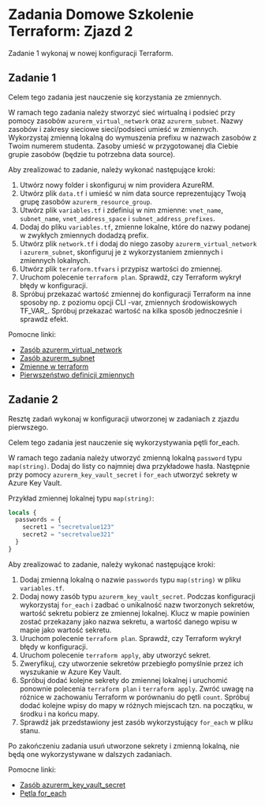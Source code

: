 # Zadania Domowe Szkolenie Terraform: Zjazd 2

Zadanie 1 wykonaj w nowej konfiguracji Terraform.

## Zadanie 1

Celem tego zadania jest nauczenie się korzystania ze zmiennych.

W ramach tego zadania należy stworzyć sieć wirtualną i podsieć przy pomocy zasobów `azurerm_virtual_network` oraz `azurerm_subnet`.
Nazwy zasobów i zakresy sieciowe sieci/podsieci umieść w zmiennych.
Wykorzystaj zmienną lokalną do wymuszenia prefixu w nazwach zasobów z Twoim numerem studenta.
Zasoby umieść w przygotowanej dla Ciebie grupie zasobów (będzie tu potrzebna data source).

Aby zrealizować to zadanie, należy wykonać następujące kroki:

1. Utwórz nowy folder i skonfiguruj w nim providera AzureRM.
2. Utwórz plik `data.tf` i umieść w nim data source reprezentujący Twoją grupę zasobów `azurerm_resource_group`.
3. Utwórz plik `variables.tf` i zdefiniuj w nim zmienne: `vnet_name`, `subnet_name`, `vnet_address_space` i `subnet_address_prefixes`.
4. Dodaj do pliku `variables.tf`, zmienne lokalne, które do nazwy podanej w zwykłych zmiennych dodadzą prefix.
5. Utwórz plik `network.tf` i dodaj do niego zasoby `azurerm_virtual_network` i `azurerm_subnet`, skonfiguruj je z wykorzystaniem zmiennych i zmiennych lokalnych.
6. Utwórz plik `terraform.tfvars` i przypisz wartości do zmiennej.
7. Uruchom polecenie `terraform plan`. Sprawdź, czy Terraform wykrył błędy w konfiguracji.
8. Spróbuj przekazać wartość zmiennej do konfiguracji Terraform na inne sposoby np. z poziomu opcji CLI -var, zmiennych
   środowiskowych TF_VAR_. Spróbuj przekazać wartość na kilka sposób jednocześnie i sprawdź efekt.


Pomocne linki:

* [Zasób azurerm_virtual_network](https://registry.terraform.io/providers/hashicorp/azurerm/latest/docs/resources/virtual_network)
* [Zasób azurerm_subnet](https://registry.terraform.io/providers/hashicorp/azurerm/latest/docs/resources/subnet)
* [Zmienne w terraform](https://developer.hashicorp.com/terraform/language/values/variables)
* [Pierwszeństwo definicji zmiennych](https://developer.hashicorp.com/terraform/language/values/variables#variable-definition-precedence)


## Zadanie 2

Resztę zadań wykonaj w konfiguracji utworzonej w zadaniach z zjazdu pierwszego.

Celem tego zadania jest nauczenie się wykorzystywania pętli for_each.

W ramach tego zadania należy utworzyć zmienną lokalną `password` typu `map(string)`.
Dodaj do listy co najmniej dwa przykładowe hasła.
Następnie przy pomocy `azurerm_key_vault_secret` i `for_each` utworzyć sekrety w Azure Key Vault.

Przykład zmiennej lokalnej typu `map(string)`:

```terraform
locals {
  passwords = {
    secret1 = "secretvalue123"
    secret2 = "secretvalue321"
  }
}
```

Aby zrealizować to zadanie, należy wykonać następujące kroki:

1. Dodaj zmienną lokalną o nazwie `passwords` typu `map(string)` w pliku `variables.tf`.
2. Dodaj nowy zasób typu `azurerm_key_vault_secret`. Podczas konfiguracji wykorzystaj `for_each` i zadbać o unikalność nazw
   tworzonych sekretów, wartość sekretu pobierz ze zmiennej lokalnej. Klucz w mapie powinien zostać przekazany jako nazwa
   sekretu, a wartość danego wpisu w mapie jako wartość sekretu.
3. Uruchom polecenie `terraform plan`. Sprawdź, czy Terraform wykrył błędy w konfiguracji.
4. Uruchom polecenie `terraform apply`, aby utworzyć sekret.
5. Zweryfikuj, czy utworzenie sekretów przebiegło pomyślnie przez ich wyszukanie w Azure Key Vault.
6. Spróbuj dodać kolejne sekrety do zmiennej lokalnej i uruchomić ponownie polecenia `terraform plan` i
   `terraform apply`. Zwróć uwagę na różnice w zachowaniu Terraform w porównaniu do pętli `count`. Spróbuj dodać kolejne
   wpisy do mapy w różnych miejscach tzn. na początku, w środku i na końcu mapy.
7. Sprawdź jak przedstawiony jest zasób wykorzystujący `for_each` w pliku stanu.

Po zakończeniu zadania usuń utworzone sekrety i zmienną lokalną, nie będą one wykorzystywane w dalszych zadaniach.

Pomocne linki:

* [Zasób azurerm_key_vault_secret](https://registry.terraform.io/providers/hashicorp/azurerm/latest/docs/resources/key_vault_secret)
* [Pętla for_each](https://developer.hashicorp.com/terraform/language/meta-arguments/for_each)
